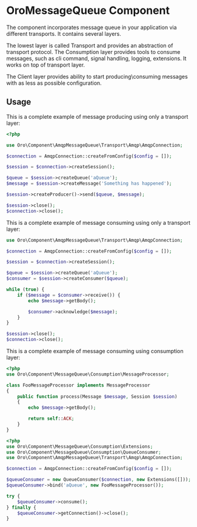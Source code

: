 OroMessageQueue Component
=========================

The component incorporates message queue in your application via different transports.
It contains several layers.

The lowest layer is called Transport and provides an abstraction of transport protocol.
The Consumption layer provides tools to consume messages, such as cli command, signal handling, logging, extensions.
It works on top of transport layer.

The Client layer provides ability to start producing\consuming messages with as less as possible configuration.

Usage
-----

This is a complete example of message producing using only a transport layer:

```php
<?php

use Oro\Component\AmqpMessageQueue\Transport\Amqp\AmqpConnection;

$connection = AmqpConnection::createFromConfig($config = []);

$session = $connection->createSession();

$queue = $session->createQueue('aQueue');
$message = $session->createMessage('Something has happened');

$session->createProducer()->send($queue, $message);

$session->close();
$connection->close();
```

This is a complete example of message consuming using only a transport layer:

```php
use Oro\Component\AmqpMessageQueue\Transport\Amqp\AmqpConnection;

$connection = AmqpConnection::createFromConfig($config = []);

$session = $connection->createSession();

$queue = $session->createQueue('aQueue');
$consumer = $session->createConsumer($queue);

while (true) {
    if ($message = $consumer->receive()) {
        echo $message->getBody();

        $consumer->acknowledge($message);
    }
}

$session->close();
$connection->close();
```

This is a complete example of message consuming using consumption layer:

```php
<?php
use Oro\Component\MessageQueue\Consumption\MessageProcessor;

class FooMessageProcessor implements MessageProcessor
{
    public function process(Message $message, Session $session)
    {
        echo $message->getBody();

        return self::ACK;
    }
}
```

```php
<?php
use Oro\Component\MessageQueue\Consumption\Extensions;
use Oro\Component\MessageQueue\Consumption\QueueConsumer;
use Oro\Component\AmqpMessageQueue\Transport\Amqp\AmqpConnection;

$connection = AmqpConnection::createFromConfig($config = []);

$queueConsumer = new QueueConsumer($connection, new Extensions([]));
$queueConsumer->bind('aQueue', new FooMessageProcessor());

try {
    $queueConsumer->consume();
} finally {
    $queueConsumer->getConnection()->close();
}
```
